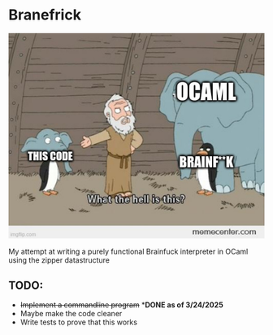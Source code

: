 # Branefrick

![My reaction to my code](./meme.jpg "Branefrick")

My attempt at writing a purely functional Brainfuck interpreter in OCaml
using the zipper datastructure

## TODO:

- ~~Implement a commandline program~~ ***DONE as of 3/24/2025**
- Maybe make the code cleaner 
- Write tests to prove that this works
